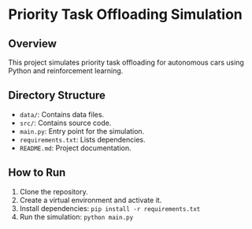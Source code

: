 # Priority Task Offloading Simulation

## Overview
This project simulates priority task offloading for autonomous cars using Python and reinforcement learning.

## Directory Structure
- `data/`: Contains data files.
- `src/`: Contains source code.
- `main.py`: Entry point for the simulation.
- `requirements.txt`: Lists dependencies.
- `README.md`: Project documentation.

## How to Run
1. Clone the repository.
2. Create a virtual environment and activate it.
3. Install dependencies: `pip install -r requirements.txt`
4. Run the simulation: `python main.py`
